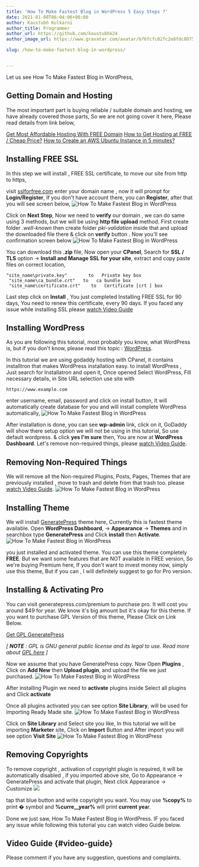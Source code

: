 ```yaml
---
title: 'How To Make Fastest Blog in WordPress 5 Easy Steps ?'
date: 2021-01-08T06:04:06+00:00
author: Kaustubh Kulkarni
author_title: Programmer
author_url: https://github.com/kaustubhk24
author_image_url: https://www.gravatar.com/avatar/b76fcfc82fc2e8fdc8075636f1735f61?s=200

slug: /how-to-make-fastest-blog-in-wordpress/


---
```

 

Let us see How To Make Fastest Blog in WordPress,

## Getting Domain and Hosting

The most important part is buying reliable / suitable domain and hosting, we have already covered those parts, So we are not going cover it here, Please read details from link below,

[Get Most Affordable Hosting With FREE Domain](https://blog.kaustubh.codes/get-most-affordable-hosting-with-free-domain/)
[How to Get Hosting at FREE / Cheap Price?](https://blog.kaustubh.codes/how-to-get-hosting-at-free-cheap-price/)
[How to Create an AWS Ubuntu Instance in 5 minutes?](https://blog.kaustubh.codes/how-to-create-an-aws-ubuntu-instance-in-5-minutes/)

## Installing FREE SSL

In this step we will install , FREE SSL certificate, to move our site from http to https, 

visit [sslforfree.com](https://www.sslforfree.com/) enter your domain name , now it will prompt for **Login/Register**, If you don't have account there, you can **Register**, after that you will see screen below,
![How To Make Fastest Blog in WordPress](https://www.kaustubh.codes/imgs/wp-content/uploads/2021/01/image-18.png) 

Click on **Next Step**, Now we need to **verify** our domain , we can do same using 3 methods, but we will be using **http file upload** method. First create folder _.well-known_ then create folder _pki-validation_ inside that and upload the downloaded file there & click on **verify** button . Now you'll see confirmation screen below
![How To Make Fastest Blog in WordPress](https://www.kaustubh.codes/imgs/wp-content/uploads/2021/01/image-19.png) 

You can download this **.zip** file, Now open your **CPanel**, Search for **SSL / TLS** option -> **Install and Manage SSL for your site**, extract and copy paste files on correct location,


```
"site_name\private.key"        to   Private key box
 "site_name\ca_bundle.crt"   to   ca bundle box
 "site_name\certificate.crt"    to   Certificate [crt ] box
```


Last step click on **Install** , You just completed Installing FREE SSL for 90 days, You need to renew this certificate, every 90 days. If you faced any issue while installing SSL please [watch Video Guide](#video-guide)

## Installing WordPress

As you are following this tutorial, most probably you know, what WordPress is, but if you don't know, please read this topic : [WordPress](https://en.wikipedia.org/wiki/WordPress).

In this tutorial we are using godaddy hosting with CPanel, it contains installtron that makes WordPress installation easy. to install WordPress , Just search for Installatron and open it, Once opened Select WordPress, Fill necessary details, in Site URL selection use site with 


```
https://www.example.com
```


enter username, email, password and click on install button, It will automatically create database for you and will install complete WordPress automatically,
![How To Make Fastest Blog in WordPress](https://www.kaustubh.codes/imgs/wp-content/uploads/2021/01/image-20.png) 

After installation is done, you can see **wp-admin** link, click on it, GoDaddy will show there setup option we will not be using in this tutorial, So use default wordpress. & click **yes I'm sure** then, You are now at **WordPress Dashboard**. Let's remove non-required things, please [watch Video Guide](https://blog.kaustubh.codes/wp-admin/post.php?post=1185&action=edit#video-guide).

## Removing Non-Required Things

We will remove all the Non-required Plugins, Posts, Pages, Themes that are previously installed , move to trash and delete from that trash too. please [watch Video Guide](https://blog.kaustubh.codes/wp-admin/post.php?post=1185&action=edit#video-guide).
![How To Make Fastest Blog in WordPress](https://www.kaustubh.codes/imgs/wp-content/uploads/2021/01/image-21.png) 

## Installing Theme

We will install [GeneratePress](https://wordpress.org/themes/generatepress/) theme here, Currently this is fastest theme available. Open **WordPress Dashboard**, -> **Appearance** -> **Themes** and in searchbox type **GeneratePress** and Click **install** then **Activate**.
![How To Make Fastest Blog in WordPress](https://www.kaustubh.codes/imgs/wp-content/uploads/2021/01/image-22.png) 

you just installed and activated theme. You can use this theme completely **FREE**. But we want some features that are NOT available in FREE version, So we're buying Premium here, If you don't want to invest money now, simply use this theme, But if you can , I will definitely suggest to go for Pro version.

## Installing & Activating Pro

You can visit generatepress.com/premium to purchase pro. It will cost you around $49 for year. We know it's big amount but it's okay for this theme. If you want to purchase GPL Version of this theme, Please Click on Link Below.



[Get GPL GeneratePress](https://blog.kaustubh.codes/product/gpl-generatepress/)





_[ **NOTE** : GPL is GNU general public license and its legal to use. Read more about [GPL here](https://en.wikipedia.org/wiki/GNU_General_Public_License) ]_

Now we assume that you have GeneratePress copy. Now Open **Plugins** , Click on **Add New** then **Upload plugin**, and upload the file we just purchased.
![How To Make Fastest Blog in WordPress](https://www.kaustubh.codes/imgs/wp-content/uploads/2021/01/image-23.png) 

After installing Plugin we need to **activate** plugins inside Select all plugins and Click **activate**

Once all plugins activated you can see option **Site Library**, will be used for importing Ready Made site.
![How To Make Fastest Blog in WordPress](https://www.kaustubh.codes/imgs/wp-content/uploads/2021/01/image-24.png) 

Click on **Site Library** and Select site you like, In this tutorial we will be importing **Marketer** site, Click on **Import** Button and After import you will see option **Visit Site**
![How To Make Fastest Blog in WordPress](https://www.kaustubh.codes/imgs/wp-content/uploads/2021/01/image-25.png) 

## Removing Copyrights

To remove copyright , activation of copyright plugin is required, it will be automatically disabled , if you imported above site, Go to Appearance -> GeneratePress and activate that plugin, Next click Appearance -> Customize 
![](https://www.kaustubh.codes/imgs/wp-content/uploads/2021/01/image-26.png) 

tap that blue button and write copyright you want. You may use **%copy%** to print **�** symbol and **%curre__year%** will print **current yea**r.

Done we just saw, How To Make Fastest Blog in WordPress. IF you faced any issue while following this tutorial you can watch video Guide below.

## Video Guide {#video-guide}

Please comment if you have any suggestion, questions and complaints.